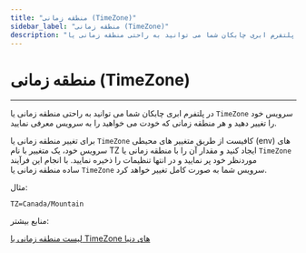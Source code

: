 ```yaml
---
title: "منطقه زمانی (TimeZone)"
sidebar_label: "منطقه زمانی (TimeZone)"
description: "در پلتفرم ابری چابکان شما می توانید به راحتی منطقه زمانی یا TimeZone سرویس خود را تغییر دهید و هر منطقه "
---
```


# منطقه زمانی (TimeZone)
---

در پلتفرم ابری چابکان شما می توانید به راحتی منطقه زمانی یا `TimeZone` سرویس خود را تغییر دهید و هر منطقه زمانی که خودت می خواهید را به سرویس معرفی نمایید.

برای تغییر منطقه زمانی یا `TimeZone` کافیست از طریق متغییر های محیطی (env) های سرویس خود، یک متغییر با نام TZ ایجاد کنید و مقدار آن را با منطقه زمانی یا `TimeZone` موردنظر خود پر نمایید و در انتها تنظیمات را ذخیره نمایید. با انجام این فرآیند ساده منطقه زمانی یا `TimeZone` سرویس شما به صورت کامل تغییر خواهد کرد.

مثال:

```properties
TZ=Canada/Mountain
```

منابع بیشتر:

[لیست منطقه زمانی یا TimeZone های دنیا](https://en.wikipedia.org/wiki/List_of_tz_database_time_zones)

